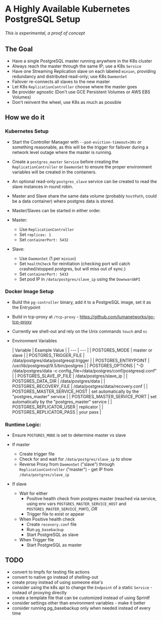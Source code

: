 # A Highly Available Kubernetes PostgreSQL Setup

###### This is experimental, a proof of concept

## The Goal
- Have a single PostgreSQL master running anywhere in the K8s cluster
- Always reach the master through the same IP; use a K8s `Service`
- Have one Streaming Replication slave on each labeled `minion`, providing redundancy and distributed read-only; use K8s `DaemonSet`
- Failover re-connects all slaves to the new master
- Let K8s `ReplicationController` choose where the master goes
- Be provider agnostic (Don't use GCE Persistent Volumes or AWS EBS Volumes)
- Don't reinvent the wheel, use K8s as much as possible

## How we do it

### Kubernetes Setup
- Start the Controller Manager with `--pod-eviction-timeout=30s` or something reasonable, as this will be the trigger for failover during a network level outage where the master is running.
- Create a `postgres_master` `Service` before creating the `ReplicationController` or `DaemonSet` to ensure the proper environment variables will be created in the containers.
- An optional read-only `postgres_slave` service can be created to read the slave instances in round robin.
- Master and Slave share the same data volume (probably `hostPath`, could be a data container) where postgres data is stored.
- Master/Slaves can be started in either order.

- Master:
  - Use `ReplicationController`
  - Set `replicas: 1`
  - Set `containerPort: 5432`

- Slave:
  - Use `DaemonSet` (1 per `minion`)
  - Set `healthCheck` for reinitiation (checking port will catch crashed/stopped postgres, but will miss out of sync.)
  - Set `containerPort: 5433`
  - Set pod IP in `/data/postgres/slave_ip` using the `DownwardAPI`

### Docker Image Setup
- Build the `pg-controller` binary, add it to a PostgreSQL image, set it as the Entrypoint
- Build in tcp-proxy at `/tcp-proxy` - https://github.com/lumanetworks/go-tcp-proxy
- Currently we shell-out and rely on the Unix commands `touch` and `nc`
- Environment Variables

  | Variable | Example Value |
| --- | --- |
| POSTGRES_MODE | master or slave |
| POSTGRES_TRIGGER_FILE | /data/postgres/data/postgresql.trigger |
| POSTGRES_ENTRYPOINT | /usr/lib/postgresql/9.5/bin/postgres |
| POSTGRES_OPTIONS | "-D /data/postgres/data -c config_file=/data/postgres/conf/postgresql.conf" |
| POSTGRES_SLAVE_IP_FILE | /data/postgres/slave_ip |
| POSTGRES_DATA_DIR | /data/postgres/data |
| POSTGRES_RECOVERY_FILE | /data/postgres/data/recovery.conf |
| POSTGRES_MASTER_SERVICE_HOST | set automatically by the "postgres_master" service |
| POSTGRES_MASTER_SERVICE_PORT | set automatically by the "postgres_master" service |
| POSTGRES_REPLICATOR_USER | replicator |
| POSTGRES_REPLICATOR_PASS | your pass |

### Runtime Logic:
- Ensure `POSTGRES_MODE` is set to determine master vs slave
- If master
  - Create trigger file
  - Check for and wait for `/data/postgres/slave_ip` to show
  - Reverse Proxy from `DaemonSet` ("slave") through `ReplicationController` ("master") - get IP from `/data/postgres/slave_ip`

- If slave
  - Wait for either
    - Positive health check from postgres master (reached via service, using env vars `POSTGRES_MASTER_SERVICE_HOST` and `POSTGRES_MASTER_SERVICE_PORT`), *OR*
    - Trigger file to exist or appear
  - When Positive health check
    - Create `recovery.conf` file
    - Run `pg_basebackup`
    - Start PostgreSQL as slave
  - When Trigger file
    - Start PostgreSQL as master

## TODO
- convert to tmpfs for testing file actions
- convert to native go instead of shelling-out
- create proxy instead of using someone else's
- consider using the k8s api to change the `Endpoint` of a static `Service` - instead of proxying directly
- create a template file that can be customized instead of using Sprintf
- consider settings other than environment variables - make it better
- consider running pg_basebackup only when needed instead of every time
